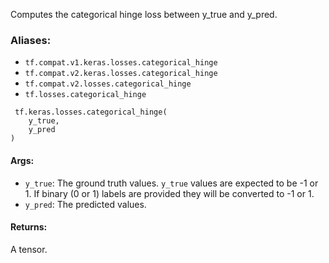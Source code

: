 
Computes the categorical hinge loss between y_true and y_pred.
### Aliases:
- `tf.compat.v1.keras.losses.categorical_hinge`
- `tf.compat.v2.keras.losses.categorical_hinge`
- `tf.compat.v2.losses.categorical_hinge`
- `tf.losses.categorical_hinge`

```
 tf.keras.losses.categorical_hinge(
    y_true,
    y_pred
)
```
#### Args:
- `y_true`: The ground truth values. `y_true` values are expected to be -1 or 1. If binary (0 or 1) labels are provided they will be converted to -1 or 1.
- `y_pred`: The predicted values.
#### Returns:

A tensor.
